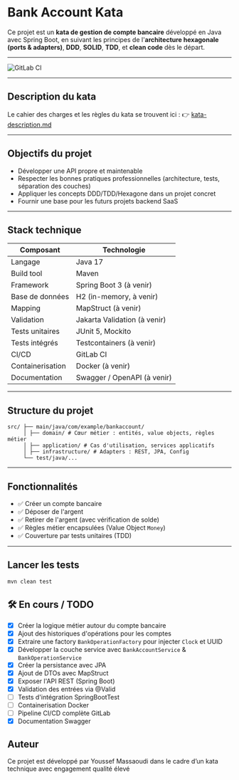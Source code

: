 # Bank Account Kata

Ce projet est un **kata de gestion de compte bancaire** développé en Java avec Spring Boot, en suivant les principes de l'**architecture hexagonale (ports & adapters)**, **DDD**, **SOLID**, **TDD**, et **clean code** dès le départ.

---

![GitLab CI](https://gitlab.com/exalt-it-dojo/candidats/youssef-massaoudi-bank-account-v2-ce373bc0-b409-4823-b398-a98a8000dde2/badges/bankaccount-kata-dev/pipeline.svg)

---

## Description du kata

Le cahier des charges et les règles du kata se trouvent ici :
👉 [kata-description.md](kata-description.md)

---

## Objectifs du projet

- Développer une API propre et maintenable
- Respecter les bonnes pratiques professionnelles (architecture, tests, séparation des couches)
- Appliquer les concepts DDD/TDD/Hexagone dans un projet concret
- Fournir une base pour les futurs projets backend SaaS

---

## Stack technique

| Composant       | Technologie                         |
|-----------------|-------------------------------------|
| Langage         | Java 17                             |
| Build tool      | Maven                               |
| Framework       | Spring Boot 3 (à venir)             |
| Base de données | H2 (in-memory, à venir)             |
| Mapping         | MapStruct (à venir)                 |
| Validation      | Jakarta Validation (à venir)        |
| Tests unitaires | JUnit 5, Mockito                    |
| Tests intégrés  | Testcontainers (à venir)            |
| CI/CD           | GitLab CI                           |
| Containerisation| Docker (à venir)                    |
| Documentation   | Swagger / OpenAPI (à venir)         |

---

## Structure du projet

```
src/ ├── main/java/com/example/bankaccount/ 
     │ ├── domain/ # Cœur métier : entités, value objects, règles métier
     │ ├── application/ # Cas d'utilisation, services applicatifs
     │ ├── infrastructure/ # Adapters : REST, JPA, Config
     └── test/java/...
```

---

## Fonctionnalités

- ✅ Créer un compte bancaire
- ✅ Déposer de l'argent
- ✅ Retirer de l'argent (avec vérification de solde)
- ✅ Règles métier encapsulées (Value Object `Money`)
- ✅ Couverture par tests unitaires (TDD)

---

## Lancer les tests

```bash
mvn clean test
```

## 🛠️ En cours / TODO
- [x] Créer la logique métier autour du compte bancaire
- [x] Ajout des historiques d'opérations pour les comptes
- [x] Extraire une factory `BankOperationFactory` pour injecter `Clock` et UUID
- [x] Développer la couche service avec `BankAccountService` & `BankOperationService`
- [x] Créer la persistance avec JPA
- [x] Ajout de DTOs avec MapStruct
- [x] Exposer l'API REST (Spring Boot)
- [x] Validation des entrées via @Valid
- [ ] Tests d'intégration SpringBootTest
- [ ] Containerisation Docker
- [ ] Pipeline CI/CD complète GitLab
- [x] Documentation Swagger

## Auteur
Ce projet est développé par Youssef Massaoudi dans le cadre d’un kata technique avec engagement qualité élevé